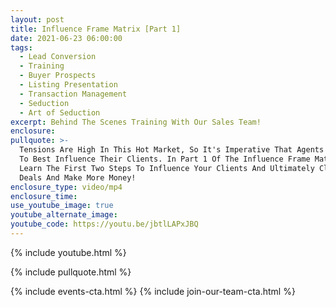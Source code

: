 ```yaml
---
layout: post
title: Influence Frame Matrix [Part 1]
date: 2021-06-23 06:00:00
tags:
  - Lead Conversion
  - Training
  - Buyer Prospects
  - Listing Presentation
  - Transaction Management
  - Seduction
  - Art of Seduction
excerpt: Behind The Scenes Training With Our Sales Team!
enclosure:
pullquote: >-
  Tensions Are High In This Hot Market, So It's Imperative That Agents Learn How
  To Best Influence Their Clients. In Part 1 Of The Influence Frame Matrix,
  Learn The First Two Steps To Influence Your Clients And Ultimately Close More
  Deals And Make More Money!
enclosure_type: video/mp4
enclosure_time:
use_youtube_image: true
youtube_alternate_image:
youtube_code: https://youtu.be/jbtlLAPxJBQ
---
```

{% include youtube.html %}

{% include pullquote.html %}

{% include events-cta.html %} {% include join-our-team-cta.html %}
